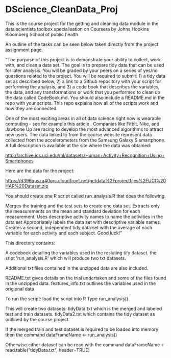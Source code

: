 DScience_CleanData_Proj
=======================

This is the course project for the getting and cleaning data module in the data scientists toolbox specialisation on Coursera by Johns Hopkins Bloomberg School of public health

An outline of the tasks can be seen below taken directly from the project assignment page.

"The purpose of this project is to demonstrate your ability to collect, work with, and clean a data set. The goal is to prepare tidy data that can be used for later analysis. You will be graded by your peers on a series of yes/no questions related to the project. You will be required to submit: 1) a tidy data set as described below, 2) a link to a Github repository with your script for performing the analysis, and 3) a code book that describes the variables, the data, and any transformations or work that you performed to clean up the data called CodeBook.md. You should also include a README.md in the repo with your scripts. This repo explains how all of the scripts work and how they are connected.  

One of the most exciting areas in all of data science right now is wearable computing - see for example this article . Companies like Fitbit, Nike, and Jawbone Up are racing to develop the most advanced algorithms to attract new users. The data linked to from the course website represent data collected from the accelerometers from the Samsung Galaxy S smartphone. A full description is available at the site where the data was obtained: 

http://archive.ics.uci.edu/ml/datasets/Human+Activity+Recognition+Using+Smartphones 

Here are the data for the project: 

https://d396qusza40orc.cloudfront.net/getdata%2Fprojectfiles%2FUCI%20HAR%20Dataset.zip 

You should create one R script called run_analysis.R that does the following. 
 
Merges the training and the test sets to create one data set.
Extracts only the measurements on the mean and standard deviation for each measurement. 
Uses descriptive activity names to name the activities in the data set
Appropriately labels the data set with descriptive variable names. 
Creates a second, independent tidy data set with the average of each variable for each activity and each subject. 
Good luck!"


This directory contains: 

A codebook detailing the variables used in the resluting tify dataset.
the sript 'run_analysis.R' which will produce two txt datasets.

Additional txt files contained in the unzipped data are also included.

README.txt gives details on the trial undertaken and some of the files found in the unzipped data.
features_info.txt outlines the variables used in the origional data


To run the script:
load the script into R
Type run_analysis()

This will create two datasets:
tidyData.txt which is the merged and labeled test and train datasets.
tidyData2.txt which contains the tidy dataset as outlined by the course project.

If the merged train and test dataset is required to be loaded into memory then the command
dataFrameName <- run_analysis()

Otherwise either dataset can be read with the command
dataFrameName <- read.table("tidyData.txt", header=TRUE)

